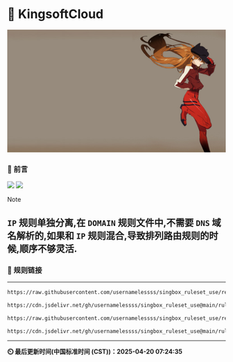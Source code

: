 
# 🧸 KingsoftCloud
![](https://raw.githubusercontent.com/usernamelessss/picture-bed/main/images/202504042256831.jpg)
### 📣 前言
![](https://shields.io/badge/-移除重复规则-ff69b4) ![](https://shields.io/badge/-IP&nbsp;规则单独存放不与&nbsp;DOMAIN&nbsp;等混合-green)
> [!NOTE]
**`IP` 规则单独分离,在 `DOMAIN` 规则文件中,不需要 `DNS` 域名解析的,如果和 `IP` 规则混合,导致排列路由规则的时候,顺序不够灵活.**
---

###  🔗 规则链接
---

```url
https://raw.githubusercontent.com/usernamelessss/singbox_ruleset_use/refs/heads/main/rule/KingsoftCloud/KingsoftCloud_IP.json
```

```url
https://cdn.jsdelivr.net/gh/usernamelessss/singbox_ruleset_use@main/rule/KingsoftCloud/KingsoftCloud_IP.json
```

```url
https://raw.githubusercontent.com/usernamelessss/singbox_ruleset_use/refs/heads/main/rule/KingsoftCloud/KingsoftCloud_IP.srs
```

```url
https://cdn.jsdelivr.net/gh/usernamelessss/singbox_ruleset_use@main/rule/KingsoftCloud/KingsoftCloud_IP.srs
```

---
**⏲️ 最后更新时间(中国标准时间 (CST))：2025-04-20 07:24:35**